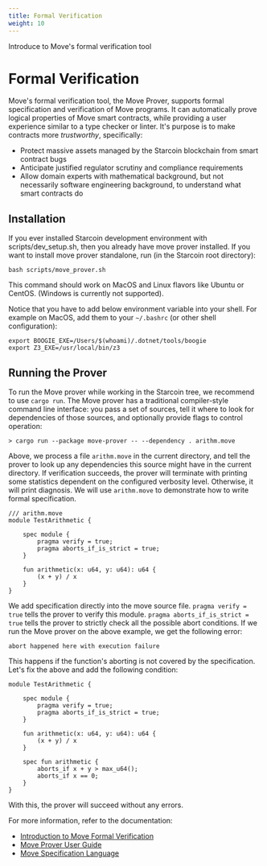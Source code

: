 ```yaml
---
title: Formal Verification
weight: 10
---
```


Introduce to Move's formal verification tool

<!--more-->

# Formal Verification 

Move's formal verification tool, the Move Prover, supports formal specification and verification of Move programs. It can automatically prove
logical properties of Move smart contracts, while providing a user experience similar to a type checker or linter.
It's purpose is to make contracts more *trustworthy*, specifically:

- Protect massive assets managed by the Starcoin blockchain from smart contract bugs
- Anticipate justified regulator scrutiny and compliance requirements
- Allow domain experts with mathematical background, but not necessarily software engineering background, to
  understand what smart contracts do
  
  
## Installation

If you ever installed Starcoin development environment with scripts/dev_setup.sh, then you already have move prover installed. 
If you want to install move prover standalone, run (in the Starcoin root directory):

```shell script
bash scripts/move_prover.sh
```

This command should work on MacOS and Linux flavors like Ubuntu or CentOS. (Windows is currently not supported).

Notice that you have to add below environment variable into your shell. For example on MacOS, add them 
to your `~/.bashrc` (or other shell configuration):

```
export BOOGIE_EXE=/Users/$(whoami)/.dotnet/tools/boogie
export Z3_EXE=/usr/local/bin/z3
```

## Running the Prover

To run the Move prover while working in the Starcoin tree, we recommend to use `cargo run`. 
The Move prover has a traditional compiler-style command line interface: you pass a set of sources, tell it where to
look for dependencies of those sources, and optionally provide flags to control operation:

```shell script
> cargo run --package move-prover -- --dependency . arithm.move
```

Above, we process a file `arithm.move` in the current directory, and tell the prover to look up any dependencies this source
might have in the current directory. If verification succeeds, the prover will terminate with printing
some statistics dependent on the configured verbosity level. Otherwise, it will print diagnosis. 
We will use `arithm.move` to demonstrate how to write formal specification.

```move
/// arithm.move
module TestArithmetic {

    spec module {
        pragma verify = true;
        pragma aborts_if_is_strict = true;
    }

    fun arithmetic(x: u64, y: u64): u64 {
        (x + y) / x
    }
}
```

We add specification directly into the move source file. `pragma verify = true` tells the prover to verify this module.
`pragma aborts_if_is_strict = true` tells the prover to strictly check all the possible abort conditions. 
If we run the Move prover on the above example, we get the following error:

```abort happened here with execution failure```

This happens if the function's aborting is not covered by the specification. Let's fix the above and add the following condition:

```move
module TestArithmetic {

    spec module {
        pragma verify = true;
        pragma aborts_if_is_strict = true;
    }

    fun arithmetic(x: u64, y: u64): u64 {
        (x + y) / x
    }

    spec fun arithmetic {
        aborts_if x + y > max_u64();
        aborts_if x == 0;
    }
}
```
With this, the prover will succeed without any errors.

For more information, refer to the documentation:

-  [Introduction to Move Formal Verification](http://westar.io/blog/move_prover/)
-  [Move Prover User Guide](https://github.com/starcoinorg/starcoin/tree/master/vm/move-prover/docs/prover-guide.md)
-  [Move Specification Language](https://github.com/starcoinorg/starcoin/tree/master/vm/move-prover/docs/spec-lang.md)
